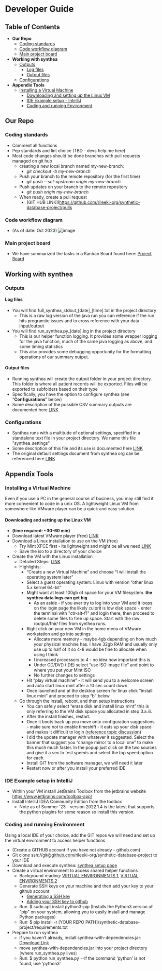 # Developer Guide
## Table of Contents
<!--ts-->
* **Our Repo**
   * [Coding standards](#Coding-standards)
   * [Code workflow diagram](#Code-workflow-diagram)
   * [Main project board](#Main-project-board)
 * **Working with synthea**
   * [Outputs](#Outputs)
     * [Log files](#Log-files)
     * [Output files](#Output-files)
   * [Configurations](#Configurations)
 * **Appendix Tools**
   * [Installing a Virtual Machine](#Installing-a-Virtual-Machine)
     * [Downloading and setting up the Linux VM](#Downloading-and-setting-up-the-Linux-VM)
     * [IDE Example setup - IntelliJ](#IDE-Example-setup-in-IntelliJ)
     * [Coding and running Environment](#Coding-and-running-Environment)
<!--te-->

## Our Repo
### Coding standards
- Comment all functions
- Pep standards and lint choice (TBD - devs help me here)
- Most code changes should be done branches with pull requests managed on git hub
  - creating a new local branch named my-new-branch:
    - _git checkout -b my-new-branch_
  - Push your branch to the remote repository (for the first time)
    - _git push --set-upstream origin my-new-branch_
  - Push updates on your branch to the remote repository
    - _git push origin my-new-branch_
  - When ready, create a pull request
    - [GIT HUB LINK](https://github.com/rileeki-org/synthetic-database-project/pulls
 
### Code workflow diagram
- (As of date: Oct 2023)
![image](https://github.com/rileeki-org/synthetic-database-project/assets/106410329/6d9bca67-05c3-4e28-89b4-07f4914701c7)
### Main project board
- We have summarized the tasks in a Kanban Board found here:
[Project Board](https://github.com/orgs/rileeki-org/projects/7)
## Working with synthea
### Outputs
#### Log files
- You will find full_synthea_stdout_[date]_[time].txt in the project directory
  - This is a raw log version of the java run you can reference if the run hits programtic issues and to cross reference with your data input/output
- You will find run_synthea.py_[date].log in the project directory
  - This is our helper function logging.  It provides some wrapper logging for the java function, much of the same java logging as above, and some timing statistics
  - This also provides some debugging opportunity for the formatting operations of our summary output.
#### Output files
  - Running synthea will create the output folder in your project directory.  This folder is where all patient records will be exported. Files will be exported to subfolders based on their type
  - Specifically, you have the option to configure synthea (see "**Configurations**" below)
  - Some description of the possible CSV summary outputs are documented here [LINK](https://github.com/synthetichealth/synthea/wiki/CSV-File-Data-Dictionary)

### Configurations
- Synthea runs with a multitude of optional settings, specified in a standalone text file in your project directory.  We name this file "synthea_settings"
- Some description of this file and its use is documented here [LINK](https://github.com/synthetichealth/synthea/wiki/Common-Configuration)
- The original default settings document from synthea org can be referenced here [LINK](https://github.com/synthetichealth/synthea/blob/master/src/main/resources/synthea.properties)

## Appendix Tools
### Installing a Virtual Machine
Even if you use a PC in the general course of business, you may still find it more convenient to code in a unix OS.
A lightweight Linux VM from somewhere like VMware player can be a quick and easy solution.

#### Downloading and setting up the Linux VM
- **(time required: ~30-60 min)**
- Download latest VMware player (free) [LINK](https://www.vmware.com/go/downloadplayer)
- Download a Linux installation to use on the VM (free)
  - Try Mint XFCE first - its lightweight and might be all we need [LINK](https://www.linuxmint.com/edition.php?id=294)
  - Save the iso to a directory of your choice
- Create the VM with the Linux installation
  - Detailed Steps: [LINK](https://thesecmaster.com/step-by-step-procedure-to-install-linux-mint-linux-on-vmware-workstation/)
  - Highlights:
    - “Create a new Virtual Machine” and choose “I will install the operating system later”
    - Select a guest operating system: Linux with version “other linux 5.x kernel 64-bit”
    - Might want at least 100gb of space for your VM filesystem. **the synthea data logs can get big**
      - As an aside - if you ever try to log into your VM and it loops on the login page the likely culprit is low disk space - enter the terminal with "ctr-alt-f1" and login there, then proceed to delete some files to free up space.  Start with the raw /output/fhir/ files from synthea runs.
    - Right click on your new VM in the home menu of VMware workstation and go into settings
      - Allocate more memory - maybe 4gb depending on how much your physical machine has.  I have 32gb RAM and usually only use up to half of it so 4-8 would be fine to allocate when using I think
      - I increased processors to 4 - no idea how important this is
      - Under CD/DVD (IDE) select “use ISO image file” and point to where you put your Mint ISO
      - No further changes to settings
    - Hit “play virtual machine” - it will send you to a welcome screen and auto start linux mint after a 10 sec count down.
    - Once launched and at the desktop screen for linux click “install linux mint” and proceed to step “b” below
  - Go through the install, reboot, and then setup instructions
      - You can safely select “erase disk and install linux mint” this is only referring to the VM disk space you allocated in step 3.a.iii.
    - After the install finishes, restart.
    - Once it boots back up you move onto configuration suggestions - make sure not to enable timeshift - it eats up your disk space and makes it difficult to login ([reference topic discussion](https://forums.linuxmint.com/viewtopic.php?p=2059143))
    - I did the update manager with whatever it suggested.  Select the banner that suggest you “change mirror to a local one” to make this much much faster.  In the popup just click on the two sources and give it a sec to test speeds and select the top speed option for each.
    - Install GIT from the software manager, we will need it later
    - Restart now or after you install your preferred IDE

### IDE Example setup in IntelliJ
- Within your VM install JetBrains Toolbox from the jetbrains website https://www.jetbrains.com/toolbox-app/
- Install IntelliJ IDEA Community Edition from the toolbox
    - Note as of Summer '23 - version 2022.1.4 is the latest that supports the python plugins for some reason so install this version.

### Coding and running Environment
Using a local IDE of your choice, add the GIT repos we will need and set up the virtual environment to access helper functions 
 
- (Create a GITHUB account if you have not already - github.com)
- Git clone ssh://git@github.com/rileeki-org/synthetic-database-project to your IDE
- Download and execute synthea: [synthea setup page](https://github.com/synthetichealth/synthea/wiki/Basic-Setup-and-Running)
- Create a virtual environment to access shared helper functions
  - Background reading: [VIRTUAL ENVIRONMENTS 1](https://www.freecodecamp.org/news/how-to-setup-virtual-environments-in-python/), [VIRTUAL ENVIRONMENTS 2](https://openclassrooms.com/en/courses/6900846-set-up-a-python-environment/6990546-manage-virtual-environments-using-requirements-files)
  - Generate SSH keys on your machine and then add your key to your github account
    - [Generating a SSH key](https://docs.github.com/en/authentication/connecting-to-github-with-ssh/generating-a-new-ssh-key-and-adding-it-to-the-ssh-agent)
    - [Adding your SSH key to github](https://docs.github.com/en/authentication/connecting-to-github-with-ssh/adding-a-new-ssh-key-to-your-github-account)
  - Run: $ sudo apt install python3-pip     (Installs the Python3 version of "pip" on your system, allowing you to easily install and manage Python packages)
  - Run: $ pip install -r [YOUR REPO PATH]/synthetic-database-project/requirements.txt
- Prepare to run synthea
  - if you haven't already, install synthea-with-dependencies.jar: [Download Link](https://github.com/synthetichealth/synthea/releases/download/master-branch-latest/synthea-with-dependencies.jar)
  - move synthea-with-dependencies.jar into your project directory (where run_synthea.py lives)
  - Run: $ python run_synthea.py --If the command 'python' is not found, use 'python3'


    

